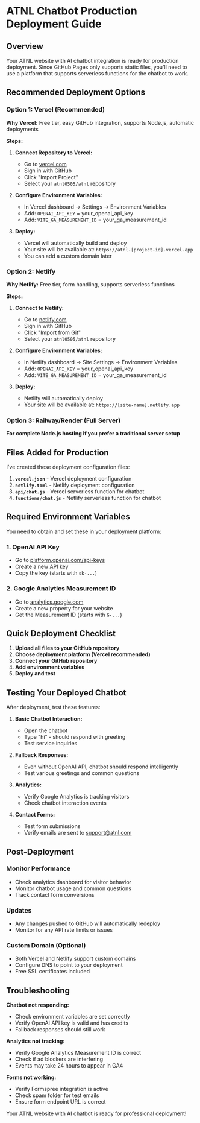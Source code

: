 # ATNL Chatbot Production Deployment Guide

## Overview
Your ATNL website with AI chatbot integration is ready for production deployment. Since GitHub Pages only supports static files, you'll need to use a platform that supports serverless functions for the chatbot to work.

## Recommended Deployment Options

### Option 1: Vercel (Recommended)
**Why Vercel:** Free tier, easy GitHub integration, supports Node.js, automatic deployments

**Steps:**
1. **Connect Repository to Vercel:**
   - Go to [vercel.com](https://vercel.com)
   - Sign in with GitHub
   - Click "Import Project"
   - Select your `atnl0505/atnl` repository

2. **Configure Environment Variables:**
   - In Vercel dashboard → Settings → Environment Variables
   - Add: `OPENAI_API_KEY` = your_openai_api_key
   - Add: `VITE_GA_MEASUREMENT_ID` = your_ga_measurement_id

3. **Deploy:**
   - Vercel will automatically build and deploy
   - Your site will be available at: `https://atnl-[project-id].vercel.app`
   - You can add a custom domain later

### Option 2: Netlify
**Why Netlify:** Free tier, form handling, supports serverless functions

**Steps:**
1. **Connect to Netlify:**
   - Go to [netlify.com](https://netlify.com)
   - Sign in with GitHub
   - Click "Import from Git"
   - Select your `atnl0505/atnl` repository

2. **Configure Environment Variables:**
   - In Netlify dashboard → Site Settings → Environment Variables
   - Add: `OPENAI_API_KEY` = your_openai_api_key
   - Add: `VITE_GA_MEASUREMENT_ID` = your_ga_measurement_id

3. **Deploy:**
   - Netlify will automatically deploy
   - Your site will be available at: `https://[site-name].netlify.app`

### Option 3: Railway/Render (Full Server)
**For complete Node.js hosting if you prefer a traditional server setup**

## Files Added for Production

I've created these deployment configuration files:

1. **`vercel.json`** - Vercel deployment configuration
2. **`netlify.toml`** - Netlify deployment configuration  
3. **`api/chat.js`** - Vercel serverless function for chatbot
4. **`functions/chat.js`** - Netlify serverless function for chatbot

## Required Environment Variables

You need to obtain and set these in your deployment platform:

### 1. OpenAI API Key
- Go to [platform.openai.com/api-keys](https://platform.openai.com/api-keys)
- Create a new API key
- Copy the key (starts with `sk-...`)

### 2. Google Analytics Measurement ID
- Go to [analytics.google.com](https://analytics.google.com)
- Create a new property for your website
- Get the Measurement ID (starts with `G-...`)

## Quick Deployment Checklist

1. **Upload all files to your GitHub repository**
2. **Choose deployment platform (Vercel recommended)**
3. **Connect your GitHub repository**
4. **Add environment variables**
5. **Deploy and test**

## Testing Your Deployed Chatbot

After deployment, test these features:

1. **Basic Chatbot Interaction:**
   - Open the chatbot
   - Type "hi" - should respond with greeting
   - Test service inquiries

2. **Fallback Responses:**
   - Even without OpenAI API, chatbot should respond intelligently
   - Test various greetings and common questions

3. **Analytics:**
   - Verify Google Analytics is tracking visitors
   - Check chatbot interaction events

4. **Contact Forms:**
   - Test form submissions
   - Verify emails are sent to support@atnl.com

## Post-Deployment

### Monitor Performance
- Check analytics dashboard for visitor behavior
- Monitor chatbot usage and common questions
- Track contact form conversions

### Updates
- Any changes pushed to GitHub will automatically redeploy
- Monitor for any API rate limits or issues

### Custom Domain (Optional)
- Both Vercel and Netlify support custom domains
- Configure DNS to point to your deployment
- Free SSL certificates included

## Troubleshooting

**Chatbot not responding:**
- Check environment variables are set correctly
- Verify OpenAI API key is valid and has credits
- Fallback responses should still work

**Analytics not tracking:**
- Verify Google Analytics Measurement ID is correct
- Check if ad blockers are interfering
- Events may take 24 hours to appear in GA4

**Forms not working:**
- Verify Formspree integration is active
- Check spam folder for test emails
- Ensure form endpoint URL is correct

Your ATNL website with AI chatbot is ready for professional deployment!